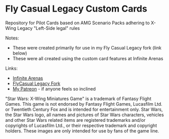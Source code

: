 # Fly Casual Legacy Custom Cards

Repository for Pilot Cards based on AMG Scenario Packs adhering to X-Wing Legacy "Left-Side legal" rules 

Notes:
* These were created primarily for use in my Fly Casual Legacy fork (link below)
* These were all created using the custom card features at Infinite Arenas

Links:
* [Infinite Arenas](https://infinitearenas.com/)
* [FlyCasual Legacy Fork](https://github.com/sampson-matt/FlyCasual/releases)
* [My Patreon](patreon.com/user?u=84527220) - if anyone feels so inclined

"Star Wars: X-Wing Miniatures Game" is a trademark of Fantasy Flight Games. This game is not endorsed by Fantasy Flight Games, Lucasfilm Ltd. or Twentieth Century Fox and is intended for entertainment only. Star Wars, the Star Wars logo, all names and pictures of Star Wars characters, vehicles and other Star Wars related items are registered trademarks and/or copyrights of Lucasfilm Ltd., or their respective trademark and copyright holders. These images are only intended for use by fans of the game line.
